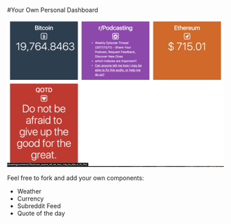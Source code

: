#Your Own Personal Dashboard

![Alt text](./screenshot.png)


Feel free to fork and add your own components:

* Weather
* Currency
* Subreddit Feed
* Quote of the day
